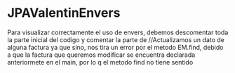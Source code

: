 # JPAValentinEnvers

Para visualizar correctamente el uso de envers, debemos descomentar toda la parte inicial del codigo y comentar la parte de
//Actualizamos un dato de alguna factura
ya que sino, nos tira un error por el metodo EM.find, debido a que la factura que queremos modificar se encuentra declarada 
anteriormete en el main, por lo q el metodo find no tiene sentido
